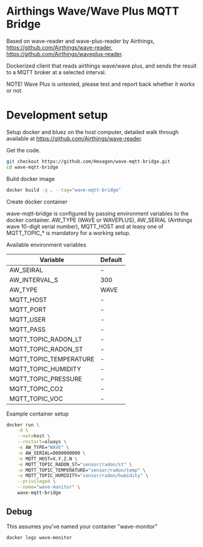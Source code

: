 # Airthings Wave/Wave Plus MQTT Bridge

Based on wave-reader and wave-plus-reader by Airthings, https://github.com/Airthings/wave-reader, https://github.com/Airthings/waveplus-reader.

Dockerized client that reads airthings wave/wave plus, and sends the result to a MQTT broker at a selected interval.

NOTE! Wave Plus is untested, please test and report back whether it works or not.

# Development setup

Setup docker and bluez on the host computer, detailed walk through available at https://github.com/Airthings/wave-reader.

Get the code.

```bash
git checkout https://github.com/Hexagon/wave-mqtt-bridge.git
cd wave-mqtt-bridge
```

Build docker image

```bash
docker build -q . --tag="wave-mqtt-bridge"
```

Create docker container

wave-mqtt-bridge is configured by passing environment variables to the docker container. AW_TYPE (WAVE or WAVEPLUS), AW_SERIAL (Airthings wave 10-digit serial number), MQTT_HOST and at leasy one of MQTT_TOPIC_* is mandatory for a working setup.

Available environment variables

Variable | Default
--- | ---
AW_SEIRAL | -
AW_INTERVAL_S | 300
AW_TYPE | WAVE
MQTT_HOST | -
MQTT_PORT | -
MQTT_USER | -
MQTT_PASS | -
MQTT_TOPIC_RADON_LT | -
MQTT_TOPIC_RADON_ST | -
MQTT_TOPIC_TEMPERATURE | -
MQTT_TOPIC_HUMIDITY | -
MQTT_TOPIC_PRESSURE | -
MQTT_TOPIC_CO2 | -
MQTT_TOPIC_VOC | -

Example container setup

```bash
docker run \
	-d \
	--net=host \
	--restart=always \
	-e AW_TYPE="WAVE" \
	-e AW_SERIAL=0000000000 \
	-e MQTT_HOST=X.Y.Z.N \
	-e MQTT_TOPIC_RADON_ST="sensor/radon/st" \
	-e MQTT_TOPIC_TEMPERATURE="sensor/radon/temp" \
	-e MQTT_TOPIC_HUMIDITY="sensor/radon/humidity" \
	--privileged \
	--name="wave-monitor" \
	wave-mqtt-bridge
```

## Debug

This assumes you've named your container "wave-monitor"

```bash
docker logs wave-monitor
```

